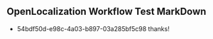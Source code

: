 ## OpenLocalization Workflow Test MarkDown
* 54bdf50d-e98c-4a03-b897-03a285bf5c98 thanks!

<!--HONumber=Dec16_HO1-->


